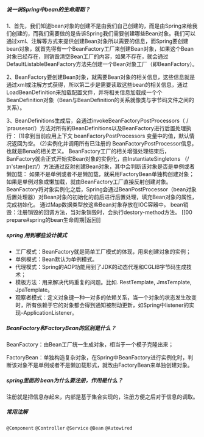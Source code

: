 ##### 说一说Spring中bean的生命周期？
1、首先，我们知道bean对象的创建不是由我们自己创建的，而是由Spring来给我们创建的，而我们需要做的是告诉Spring我们需要创建哪些Bean对象。我们可以通过xml、注解等方式来提供创建Bean对象所以需要的信息，而Spring要创建bean对象，就首先得有一个BeanFactory工厂来创建Bean对象，如果这个Bean对象已经存在，则销毁清空Bean工厂的内容，如果不存在，就会通过DefaultListableBeanFactory方法先创建一个Bean对象工厂（即BeanFactory）。

2、BeanFactory要创建Bean对象，就需要Bean对象的相关信息，这些信息就是通过xml或注解方式获得，所以第二步是需要读取这些bean的相关信息，通过LoadBeanDefinition来加载配置文件，并将相关信息加载成一个个BeanDefinition对象（Bean与BeanDefinition的关系就像类与字节码文件之间的关系）。

3、BeanDefinitions生成后，会通过invokeBeanFactoryPostProcessors（ /ˈprəʊsesər/）方法对所有的BeanDefinitions以及BeanFactory进行后置处理执行：
(1)拿到当前应用上下文 beanFactoryPostProcessors 变量中的值，默认情况返回为空。
(2)实例化并调用所有已注册的 BeanFactoryPostProcessor信息，也就是Bena的相关定义。
BeanFactory工厂的相关增强处理结束后，BanFactory就会正式开始实Bean对象的实例化，由InstantiateSingletons （/ɪn'stænʃɪeɪt/）方法通过反射创建Bean对象，其中会判断该对象是否是单例或者懒加载：
如果不是单例或者不是懒加载，就采用FactoryBean单独构创建对象；
如果是单例对象或懒加载，就由BeanFactory工厂直接反射创建对象。
BeanFactory将对象实例化之后，Spring会通过BeanPostProcessor（bean对象后置处理器）对Bean对象的初始化的前后进行后置处理，填充Bean对象的属性，完成初始化。
通过Map数据类型放这些Bean对象存放在IOC容器中。
bean销毁：注册销毁的回调方法，当对象销毁时，会执行destory-method方法。
[[00 prepare#spring的bean生命周期|返回]]

##### spring 用到哪些设计模式
           
- 工厂模式：BeanFactory就是简单工厂模式的体现，用来创建对象的实例；
- 单例模式：Bean默认为单例模式。
- 代理模式：Spring的AOP功能用到了JDK的动态代理和CGLIB字节码生成技术；
- 模板方法：用来解决代码重复的问题。比如. RestTemplate, JmsTemplate, JpaTemplate。
- 观察者模式：定义对象键一种一对多的依赖关系，当一个对象的状态发生改变时，所有依赖于它的对象都会得到通知被制动更新，如Spring中listener的实现–ApplicationListener。

##### BeanFactory和FactoryBean的区别是什么？

BeanFactory：由Bean工厂统一生成对象，相当于一个模子克隆出来；

FactoryBean：单独构造复杂对象，在Spring中BeanFactory进行实例化时，判断该对象不是单例或者不是懒加载形式，就改由FactoryBean来单独创建对象。

##### spring里面的 bean为什么要注册，作用是什么？
注册就是把信息存起来，内部是基于集合实现的，注册方便之后对于信息的调取。


##### 常用注解
`@Component`
`@Controller`
`@Service`
`@Bean`
`@Autowired`

